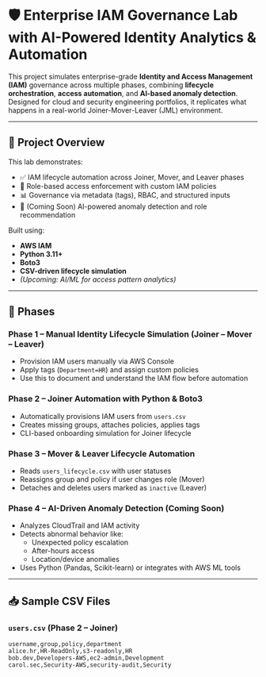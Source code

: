 # 🛡️ Enterprise IAM Governance Lab with AI-Powered Identity Analytics & Automation

This project simulates enterprise-grade **Identity and Access Management (IAM)** governance across multiple phases, combining **lifecycle orchestration**, **access automation**, and **AI-based anomaly detection**. Designed for cloud and security engineering portfolios, it replicates what happens in a real-world Joiner-Mover-Leaver (JML) environment.

---

## 🚀 Project Overview

This lab demonstrates:

- ✅ IAM lifecycle automation across Joiner, Mover, and Leaver phases
- 🔐 Role-based access enforcement with custom IAM policies
- 📊 Governance via metadata (tags), RBAC, and structured inputs
- 🧠 (Coming Soon) AI-powered anomaly detection and role recommendation

Built using:
- **AWS IAM**
- **Python 3.11+**
- **Boto3**
- **CSV-driven lifecycle simulation**
- *(Upcoming: AI/ML for access pattern analytics)*

---

## 📂 Phases

### **Phase 1 – Manual Identity Lifecycle Simulation (Joiner – Mover – Leaver)**
- Provision IAM users manually via AWS Console
- Apply tags (`Department=HR`) and assign custom policies
- Use this to document and understand the IAM flow before automation

### **Phase 2 – Joiner Automation with Python & Boto3**
- Automatically provisions IAM users from `users.csv`
- Creates missing groups, attaches policies, applies tags
- CLI-based onboarding simulation for Joiner lifecycle

### **Phase 3 – Mover & Leaver Lifecycle Automation**
- Reads `users_lifecycle.csv` with user statuses
- Reassigns group and policy if user changes role (Mover)
- Detaches and deletes users marked as `inactive` (Leaver)

### **Phase 4 – AI-Driven Anomaly Detection (Coming Soon)**
- Analyzes CloudTrail and IAM activity
- Detects abnormal behavior like:
  - Unexpected policy escalation
  - After-hours access
  - Location/device anomalies
- Uses Python (Pandas, Scikit-learn) or integrates with AWS ML tools

---

## 📥 Sample CSV Files

### `users.csv` (Phase 2 – Joiner)
```csv
username,group,policy,department
alice.hr,HR-ReadOnly,s3-readonly,HR
bob.dev,Developers-AWS,ec2-admin,Development
carol.sec,Security-AWS,security-audit,Security


